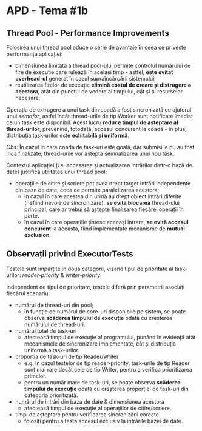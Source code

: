 # APD - Tema #1b

## Thread Pool - Performance Improvements

Folosirea unui thread pool aduce o serie de avantaje în ceea ce privește performanța aplicației:
- dimensiunea limitată a thread pool-ului permite controlul numărului de fire de execuție care rulează în același timp - astfel, **este evitat overhead-ul** generat în cazul supraîncărcării sistemului;
- reutilizarea firelor de execuție **elimină costul de creare și distrugere a acestora**, atât din punctul de vedere al timpului, cât și al resurselor necesare;

Operația de extragere a unui task din coadă a fost sincronizată cu ajutorul unui _semafor_, astfel încât thread-urile de tip Worker sunt notificate imediat ce un task este disponibil. Acest lucru **reduce timpul de așteptare al thread-urilor**, prevenind, totodată, accesul concurent la coadă - în plus, distribuția task-urilor este **echitabilă și uniformă**.

_Obs:_ În cazul în care coada de task-uri este goală, dar submisiile nu au fost încă finalizate, thread-urile vor aștepta semnalizarea unui nou task.

Contextul aplicației (i.e. accesarea și actualizarea intrărilor dintr-o bază de date) justifică utilitatea unui thread pool:
- operațiile de citire și scriere pot avea drept target intrări independente din baza de date, ceea ce permite paralelizarea acestora;
  - în cazul în care acestea din urmă au drept obiect intrări diferite (nefiind nevoie de sincronizare), **se evită blocarea** thread-ului principal, care ar trebui să aștepte finalizarea fiecărei operații în parte.
  - în cazul în care operațiile țintesc aceeași intrare, **se evită accesul concurent** la aceasta, fiind implementate mecanisme de **mutual exclusion**.

## Observații privind ExecutorTests

Testele sunt împărțite în două categorii, vizând tipul de prioritate al task-urilor: _reader-priority_ & _writer-priority_.

Independent de tipul de prioritate, testele diferă prin parametrii asociați fiecărui scenariu:
- numărul de thread-uri din pool;
  - în funcție de numărul de core-uri disponibile pe sistem, se poate observa **scăderea timpului de execuție** odată cu creșterea numărului de thread-uri.
- numărul total de task-uri
  - afectează timpul de execuție al programului, punând în evidență atât mecanismele de sincronizare implementate, cât și distribuția uniformă a task-urilor.
- proporția de task-uri de tip Reader/Writer
  - e.g. în cazul testelor de tip reader-priority, task-urile de tip Reader sunt mai rare decât cele de tip Writer, pentru a verifica prioritizarea primelor.
  - pentru un număr mare de task-uri, se poate observa **scăderea timpului de execuție** odată cu creșterea proporției de task-uri din categoria prioritizată.
- numărul de intrări din baza de date & dimensiunea acestora
  - afectează timpul de execuție al operațiilor de citire/scriere.
- timpi de așteptare pentru verificarea sincronizării corecte
    - folosiți pentru a testa accesul exclusiv la intrările bazei de date.


